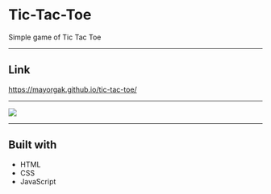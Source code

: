# Tic-Tac-Toe

Simple game  of Tic Tac Toe


---

## Link 
 https://mayorgak.github.io/tic-tac-toe/

---

![](https://github.com/Mayorgak/tic-tac-toe/blob/master/images/Tic-Tac-Toe.png)


---

## Built with 
* HTML
* CSS 
* JavaScript 

